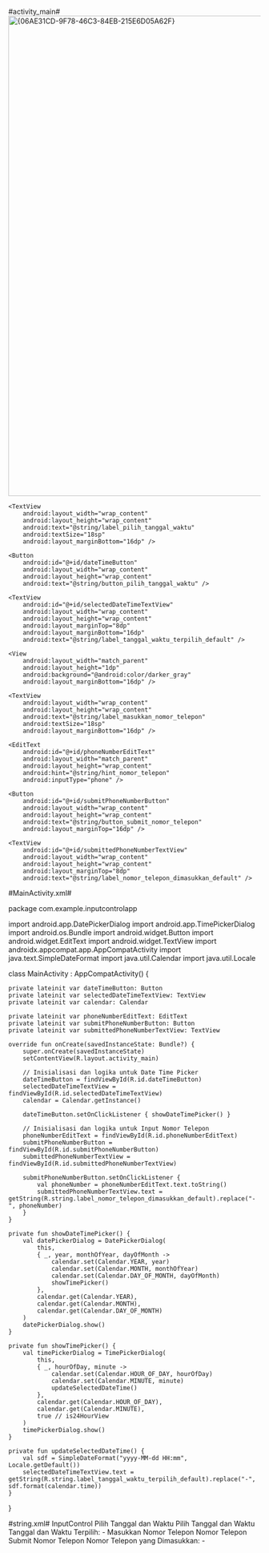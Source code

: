 #activity_main#
<img width="959" alt="{06AE31CD-9F78-46C3-84EB-215E6D05A62F}" src="https://github.com/user-attachments/assets/95035e69-9ee5-4002-a0c6-c6673fdea15c" /><?xml version="1.0" encoding="utf-8"?>
<LinearLayout xmlns:android="http://schemas.android.com/apk/res/android"
    android:layout_width="match_parent"
    android:layout_height="match_parent"
    android:orientation="vertical"
    android:padding="16dp">

    <TextView
        android:layout_width="wrap_content"
        android:layout_height="wrap_content"
        android:text="@string/label_pilih_tanggal_waktu"
        android:textSize="18sp"
        android:layout_marginBottom="16dp" />

    <Button
        android:id="@+id/dateTimeButton"
        android:layout_width="wrap_content"
        android:layout_height="wrap_content"
        android:text="@string/button_pilih_tanggal_waktu" />

    <TextView
        android:id="@+id/selectedDateTimeTextView"
        android:layout_width="wrap_content"
        android:layout_height="wrap_content"
        android:layout_marginTop="8dp"
        android:layout_marginBottom="16dp"
        android:text="@string/label_tanggal_waktu_terpilih_default" />

    <View
        android:layout_width="match_parent"
        android:layout_height="1dp"
        android:background="@android:color/darker_gray"
        android:layout_marginBottom="16dp" />

    <TextView
        android:layout_width="wrap_content"
        android:layout_height="wrap_content"
        android:text="@string/label_masukkan_nomor_telepon"
        android:textSize="18sp"
        android:layout_marginBottom="16dp" />

    <EditText
        android:id="@+id/phoneNumberEditText"
        android:layout_width="match_parent"
        android:layout_height="wrap_content"
        android:hint="@string/hint_nomor_telepon"
        android:inputType="phone" />

    <Button
        android:id="@+id/submitPhoneNumberButton"
        android:layout_width="wrap_content"
        android:layout_height="wrap_content"
        android:text="@string/button_submit_nomor_telepon"
        android:layout_marginTop="16dp" />

    <TextView
        android:id="@+id/submittedPhoneNumberTextView"
        android:layout_width="wrap_content"
        android:layout_height="wrap_content"
        android:layout_marginTop="8dp"
        android:text="@string/label_nomor_telepon_dimasukkan_default" />

</LinearLayout>

#MainActivity.xml#

package com.example.inputcontrolapp

import android.app.DatePickerDialog
import android.app.TimePickerDialog
import android.os.Bundle
import android.widget.Button
import android.widget.EditText
import android.widget.TextView
import androidx.appcompat.app.AppCompatActivity
import java.text.SimpleDateFormat
import java.util.Calendar
import java.util.Locale

class MainActivity : AppCompatActivity() {

    private lateinit var dateTimeButton: Button
    private lateinit var selectedDateTimeTextView: TextView
    private lateinit var calendar: Calendar

    private lateinit var phoneNumberEditText: EditText
    private lateinit var submitPhoneNumberButton: Button
    private lateinit var submittedPhoneNumberTextView: TextView

    override fun onCreate(savedInstanceState: Bundle?) {
        super.onCreate(savedInstanceState)
        setContentView(R.layout.activity_main)

        // Inisialisasi dan logika untuk Date Time Picker
        dateTimeButton = findViewById(R.id.dateTimeButton)
        selectedDateTimeTextView = findViewById(R.id.selectedDateTimeTextView)
        calendar = Calendar.getInstance()

        dateTimeButton.setOnClickListener { showDateTimePicker() }

        // Inisialisasi dan logika untuk Input Nomor Telepon
        phoneNumberEditText = findViewById(R.id.phoneNumberEditText)
        submitPhoneNumberButton = findViewById(R.id.submitPhoneNumberButton)
        submittedPhoneNumberTextView = findViewById(R.id.submittedPhoneNumberTextView)

        submitPhoneNumberButton.setOnClickListener {
            val phoneNumber = phoneNumberEditText.text.toString()
            submittedPhoneNumberTextView.text = getString(R.string.label_nomor_telepon_dimasukkan_default).replace("-", phoneNumber)
        }
    }

    private fun showDateTimePicker() {
        val datePickerDialog = DatePickerDialog(
            this,
            { _, year, monthOfYear, dayOfMonth ->
                calendar.set(Calendar.YEAR, year)
                calendar.set(Calendar.MONTH, monthOfYear)
                calendar.set(Calendar.DAY_OF_MONTH, dayOfMonth)
                showTimePicker()
            },
            calendar.get(Calendar.YEAR),
            calendar.get(Calendar.MONTH),
            calendar.get(Calendar.DAY_OF_MONTH)
        )
        datePickerDialog.show()
    }

    private fun showTimePicker() {
        val timePickerDialog = TimePickerDialog(
            this,
            { _, hourOfDay, minute ->
                calendar.set(Calendar.HOUR_OF_DAY, hourOfDay)
                calendar.set(Calendar.MINUTE, minute)
                updateSelectedDateTime()
            },
            calendar.get(Calendar.HOUR_OF_DAY),
            calendar.get(Calendar.MINUTE),
            true // is24HourView
        )
        timePickerDialog.show()
    }

    private fun updateSelectedDateTime() {
        val sdf = SimpleDateFormat("yyyy-MM-dd HH:mm", Locale.getDefault())
        selectedDateTimeTextView.text = getString(R.string.label_tanggal_waktu_terpilih_default).replace("-", sdf.format(calendar.time))
    }
}

#string.xml#
<resources>
    <string name="app_name">InputControl</string>
    <string name="label_pilih_tanggal_waktu">Pilih Tanggal dan Waktu</string>
    <string name="button_pilih_tanggal_waktu">Pilih Tanggal dan Waktu</string>
    <string name="label_tanggal_waktu_terpilih_default">Tanggal dan Waktu Terpilih: -</string>
    <string name="label_masukkan_nomor_telepon">Masukkan Nomor Telepon</string>
    <string name="hint_nomor_telepon">Nomor Telepon</string>
    <string name="button_submit_nomor_telepon">Submit Nomor Telepon</string>
    <string name="label_nomor_telepon_dimasukkan_default">Nomor Telepon yang Dimasukkan: -</string>
</resources>
